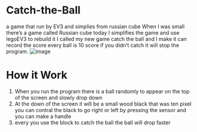 # Catch-the-Ball
a game that run by EV3 and simplies from russian cube
When I was small there’s a game called Russian cube today I simplifies the game and use legoEV3 to rebuild it I called my new game catch the ball and I make it can record the score every ball is 10 score if you didn’t catch it will stop the program.
![image](https://user-images.githubusercontent.com/104810793/216808228-bf6a9f33-bf8f-437d-a0e7-2f3be043a5fd.png)
# How it Work
1.	When you run the program there is a ball randomly to appear on the top of the screen and slowly drop down
2.	At the down of the screen it will be a small wood black that was ten pixel you can contral the black to go right or left by pressing the sensor and you can make a handle 
3.	every you use the block to catch the ball the ball will drop faster
